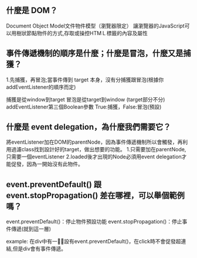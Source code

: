 ## 什麼是 DOM？
Document Object Model文件物件模型（瀏覽器限定）
讓瀏覽器的JavaScript可以用樹狀節點物件的方式,存取或操控HTMＬ標籤的內容及屬性

## 事件傳遞機制的順序是什麼；什麼是冒泡，什麼又是捕獲？
1.先捕獲，再冒泡;當事件傳到 target 本身，沒有分捕獲跟冒泡(根據你addEventListener的順序而定)

捕獲是從window到target
冒泡是從target到window  (target部分不分)
addEventListener第三個Boolean參數 True:捕獲，False:冒泡(預設)

## 什麼是 event delegation，為什麼我們需要它？
將eventListener加在DOM的parentNode，因為事件傳遞機制所以會觸發，再利用過濾class找到設計好的target，做出想要的功能。
1.只需要加在parentNode,只需要一個eventListener
2.loaded後才出現的Node必須用event delegation才能促發，因為一開始沒有此物件。
## event.preventDefault() 跟 event.stopPropagation() 差在哪裡，可以舉個範例嗎？
event.preventDefault()：停止物件預設功能
event.stopPropagation()：停止事件傳遞(就到這一層)

example: 在div中有一<a>設有event.preventDefault()，在click<a>時不會促發超連結,但是div會有事件傳遞。